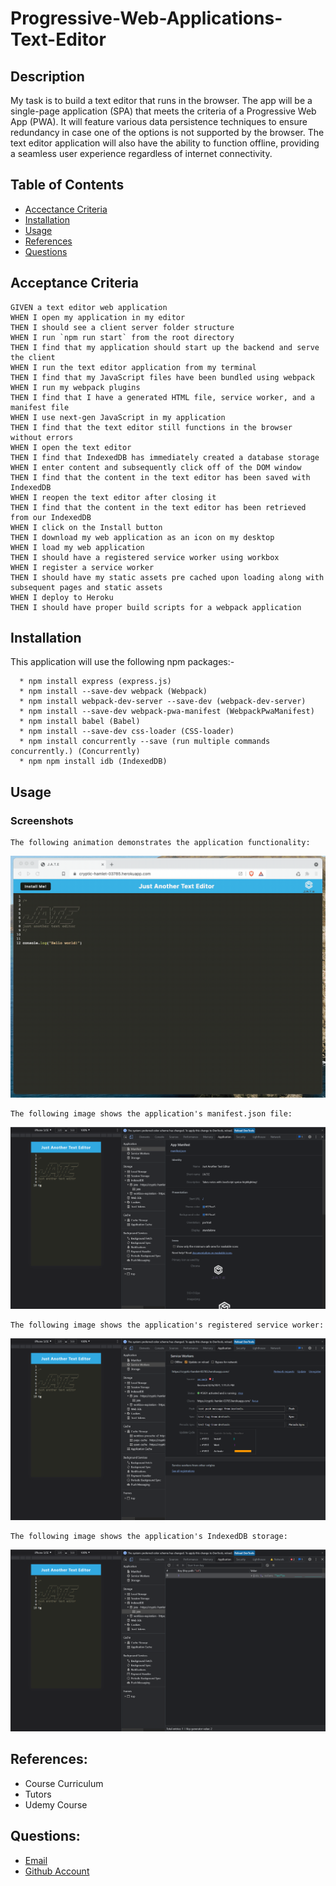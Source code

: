 # Progressive-Web-Applications-Text-Editor

## Description

My task is to build a text editor that runs in the browser. The app will be a single-page application (SPA) that meets the criteria of a Progressive Web App (PWA). It will feature various data persistence techniques to ensure redundancy in case one of the options is not supported by the browser. The text editor application will also have the ability to function offline, providing a seamless user experience regardless of internet connectivity.

## Table of Contents

- [Accectance Criteria](#acceptance-criteria)
- [Installation](#installation)
- [Usage](#usage)
- [References](#references)
- [Questions](#questions)


## Acceptance Criteria
```
GIVEN a text editor web application
WHEN I open my application in my editor
THEN I should see a client server folder structure
WHEN I run `npm run start` from the root directory
THEN I find that my application should start up the backend and serve the client
WHEN I run the text editor application from my terminal
THEN I find that my JavaScript files have been bundled using webpack
WHEN I run my webpack plugins
THEN I find that I have a generated HTML file, service worker, and a manifest file
WHEN I use next-gen JavaScript in my application
THEN I find that the text editor still functions in the browser without errors
WHEN I open the text editor
THEN I find that IndexedDB has immediately created a database storage
WHEN I enter content and subsequently click off of the DOM window
THEN I find that the content in the text editor has been saved with IndexedDB
WHEN I reopen the text editor after closing it
THEN I find that the content in the text editor has been retrieved from our IndexedDB
WHEN I click on the Install button
THEN I download my web application as an icon on my desktop
WHEN I load my web application
THEN I should have a registered service worker using workbox
WHEN I register a service worker
THEN I should have my static assets pre cached upon loading along with subsequent pages and static assets
WHEN I deploy to Heroku
THEN I should have proper build scripts for a webpack application
```

## Installation

 This application will use the following npm packages:-
```
  * npm install express (express.js)
  * npm install --save-dev webpack (Webpack)
  * npm install webpack-dev-server --save-dev (webpack-dev-server)
  * npm install --save-dev webpack-pwa-manifest (WebpackPwaManifest)
  * npm install babel (Babel)
  * npm install --save-dev css-loader (CSS-loader)
  * npm install concurrently --save (run multiple commands concurrently.) (Concurrently)
  * npm npm install idb (IndexedDB)
  ```

## Usage

### Screenshots
```
The following animation demonstrates the application functionality:
```
![](./client/src/images/19-pwa-homework-demo-01%20(1).gif)
```
The following image shows the application's manifest.json file:
```
![](./client/src/images/19-pwa-homework-demo-02.png)
```
The following image shows the application's registered service worker:
```
![](./client/src/images/19-pwa-homework-demo-03.png)
```
The following image shows the application's IndexedDB storage:
```
![](./client/src/images/19-pwa-homework-demo-04.png)


## References:

- Course Curriculum
- Tutors
- Udemy Course


## Questions:

- [Email](mailto:imcodong4real@gmail.com)
- [Github Account](https://github.com/Letmego1st)




